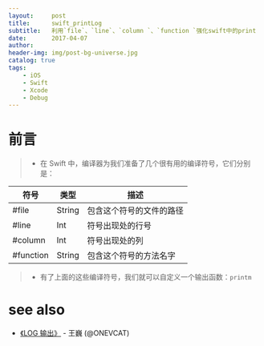 ```yaml
---
layout:     post
title:      swift_printLog
subtitle:   利用`file`、`line`、`column `、`function `强化swift中的print
date:       2017-04-07
author:     
header-img: img/post-bg-universe.jpg
catalog: true
tags:
    - iOS
    - Swift
    - Xcode
    - Debug
---
```



# 前言
>* 在 Swift 中，编译器为我们准备了几个很有用的编译符号，它们分别是：

<table><thead>
<tr>
<th>符号</th>
<th>类型</th>
<th>描述</th>
</tr>
</thead><tbody>
<tr>
<td>#file</td>
<td>String</td>
<td>包含这个符号的文件的路径</td>
</tr>
<tr>
<td>#line</td>
<td>Int</td>
<td>符号出现处的行号</td>
</tr>
<tr>
<td>#column</td>
<td>Int</td>
<td>符号出现处的列</td>
</tr>
<tr>
<td>#function</td>
<td>String</td>
<td>包含这个符号的方法名字</td>
</tr>
</tbody></table>


>* 有了上面的这些编译符号，我们就可以自定义一个输出函数：`printm`
><script src="https://gist.github.com/zhangkn/9cb1b6fa6485f6df0cdd3441b103746b.js"></script>
>


# see also

- [《LOG 输出》](http://swifter.tips/log/) - 王巍 (@ONEVCAT)